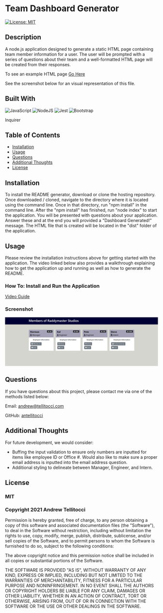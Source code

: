 # Team Dashboard Generator

        
[![License: MIT](https://img.shields.io/badge/License-MIT-yellow.svg)](https://opensource.org/licenses/MIT)
      

## Description

A node.js application designed to generate a static HTML page containing team member information for a user. The user will be prompted with a series of questions about their team and a well-formatted HTML page will be created from their responses.

To see an example HTML page [Go Here](./dist/index.html)

See the screenshot below for an visual representation of this file.


## Built With
    
<img alt="JavaScript" src="https://img.shields.io/badge/javascript-%23323330.svg?style=for-the-badge&logo=javascript&logoColor=%23F7DF1E"/>

<img alt="NodeJS" src="https://img.shields.io/badge/node.js-%2343853D.svg?style=for-the-badge&logo=node-dot-js&logoColor=white"/>

<img alt="Jest" src="https://img.shields.io/badge/-jest-%23C21325?style=for-the-badge&logo=jest&logoColor=white"/>

<img alt="Bootstrap" src="https://img.shields.io/badge/bootstrap-%23563D7C.svg?style=for-the-badge&logo=bootstrap&logoColor=white"/>

Inquirer

## Table of Contents

* [Installation](#installation)
* [Usage](#usage)
* [Questions](#questions)
* [Additional Thoughts](#additional-thoughts)
* [License](#license)


## Installation
To install the README generator, download or clone the hosting repository. Once downloaded / cloned, navigate to the directory where it is located using the command line. Once in that directory, run "npm install" in the command line. After the "npm install" has finished, run "node index" to start the application. You will be presented with questions about your application. Answer these and at the end you will provided a "Dashboard Generated!" message. The HTML file that is created will be located in the "dist" folder of the application.


## Usage
Please review the installation instructions above for getting started with the application. The video linked below also provides a walkthrough explaining how to get the application up and running as well as how to generate the README.

### How To: Install and Run the Application
[Video Guide](https://drive.google.com/file/d/1b-91WxGjK6MR0n0RDXvmgFp1fgjkG0Ca/view)

### Screenshot
<img src="./assets/example-html-screenshot.png" alt="example HTML output" />

## Questions
If you have questions about this project, please contact me via one of the methods listed below:

Email: andrew@tellitocci.com

GitHub: [antellitocci](https://github.com/antellitocci)

## Additional Thoughts

For future development, we would consider:

* Buffing the input validation to ensure only numbers are inputted for items like employee ID or Office #. Would also like to make sure a proper email address is inputted into the email address question.
* Additional styling to delineate between Manager, Engineer, and Intern.

## License
        
### MIT
        
### Copyright 2021 Andrew Tellitocci
        
Permission is hereby granted, free of charge, to any person obtaining a copy of this software and associated documentation files (the "Software"), to deal in the Software without restriction, including without limitation the rights to use, copy, modify, merge, publish, distribute, sublicense, and/or sell copies of the Software, and to permit persons to whom the Software is furnished to do so, subject to the following conditions:

  The above copyright notice and this permission notice shall be included in all copies or substantial portions of the Software.

  THE SOFTWARE IS PROVIDED "AS IS", WITHOUT WARRANTY OF ANY KIND, EXPRESS OR IMPLIED, INCLUDING BUT NOT LIMITED TO THE WARRANTIES OF MERCHANTABILITY, FITNESS FOR A PARTICULAR PURPOSE AND NONINFRINGEMENT. IN NO EVENT SHALL THE AUTHORS OR COPYRIGHT HOLDERS BE LIABLE FOR ANY CLAIM, DAMAGES OR OTHER LIABILITY, WHETHER IN AN ACTION OF CONTRACT, TORT OR OTHERWISE, ARISING FROM, OUT OF OR IN CONNECTION WITH THE SOFTWARE OR THE USE OR OTHER DEALINGS IN THE SOFTWARE.
      
  